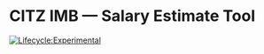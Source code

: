 # CITZ IMB — Salary Estimate Tool

[![Lifecycle:Experimental](https://img.shields.io/badge/Lifecycle-Experimental-339999)]()

